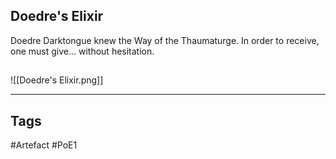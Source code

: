 ## Doedre's Elixir
Doedre Darktongue knew the Way of the Thaumaturge.
In order to receive, one must give... without hesitation.
##
![[Doedre's Elixir.png]]

---
## Tags
#Artefact
#PoE1